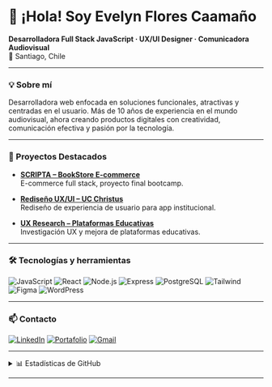 <!-- Banner opcional: puedes crear una imagen en Canva y subirla aquí -->
<!-- ![Banner](./banner.png) -->

# 👋 ¡Hola! Soy Evelyn Flores Caamaño

**Desarrolladora Full Stack JavaScript · UX/UI Designer · Comunicadora Audiovisual**  
📍 Santiago, Chile

---

### 💡 Sobre mí

Desarrolladora web enfocada en soluciones funcionales, atractivas y centradas en el usuario. Más de 10 años de experiencia en el mundo audiovisual, ahora creando productos digitales con creatividad, comunicación efectiva y pasión por la tecnología.

---

### 🚀 Proyectos Destacados

- [**SCRIPTA – BookStore E-commerce**](https://bookstore-owzt.onrender.com/)  
  E-commerce full stack, proyecto final bootcamp.

- [**Rediseño UX/UI – UC Christus**](https://www.behance.net/gallery/149982427/Diseno-UI/modules/846972083)  
  Rediseño de experiencia de usuario para app institucional.

- [**UX Research – Plataformas Educativas**](https://www.behance.net/gallery/141146777/UX-Research-Ingreso-Seguro)  
  Investigación UX y mejora de plataformas educativas.

---

### 🛠️ Tecnologías y herramientas

![JavaScript](https://img.shields.io/badge/-JavaScript-black?style=flat-square&logo=javascript)
![React](https://img.shields.io/badge/-React-black?style=flat-square&logo=react)
![Node.js](https://img.shields.io/badge/-Node.js-black?style=flat-square&logo=node.js)
![Express](https://img.shields.io/badge/-Express-black?style=flat-square&logo=express)
![PostgreSQL](https://img.shields.io/badge/-PostgreSQL-black?style=flat-square&logo=postgresql)
![Tailwind](https://img.shields.io/badge/-TailwindCSS-black?style=flat-square&logo=tailwindcss)
![Figma](https://img.shields.io/badge/-Figma-black?style=flat-square&logo=figma)
![WordPress](https://img.shields.io/badge/-WordPress-black?style=flat-square&logo=wordpress)

---

### 📫 Contacto

[![LinkedIn](https://img.shields.io/badge/-LinkedIn-0A66C2?style=flat-square&logo=linkedin&logoColor=white)](https://www.linkedin.com/in/...)
[![Portafolio](https://img.shields.io/badge/-Portafolio-379490?style=flat-square)](https://tu-portafolio.com)
[![Gmail](https://img.shields.io/badge/-Gmail-D14836?style=flat-square&logo=gmail&logoColor=white)](mailto:evelyn.flores.caa@gmail.com)

---

<details>
<summary>📊 Estadísticas de GitHub</summary>
<br>
<img src="https://github-readme-stats.vercel.app/api?username=ahyamenosmal&show_icons=true&theme=algolia" alt="Evelyn's GitHub Stats" />
<img src="https://github-readme-stats.vercel.app/api/top-langs/?username=ahyamenosmal&layout=compact&theme=algolia" alt="Top Langs" />
</details>

---

<!--
✨ Gracias por visitar mi perfil :)
-->

